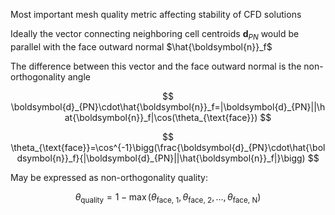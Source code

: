 Most important mesh quality metric affecting stability of CFD solutions

Ideally the vector connecting neighboring cell centroids $\boldsymbol{d}_{PN}$ would be parallel with the face outward normal $\hat{\boldsymbol{n}}_f$

The difference between this vector and the face outward normal is the non-orthogonality angle

$$
\boldsymbol{d}_{PN}\cdot\hat{\boldsymbol{n}}_f=|\boldsymbol{d}_{PN}||\hat{\boldsymbol{n}}_f|\cos(\theta_{\text{face}})
$$

$$
\theta_{\text{face}}=\cos^{-1}\bigg(\frac{\boldsymbol{d}_{PN}\cdot\hat{\boldsymbol{n}}_f}{|\boldsymbol{d}_{PN}||\hat{\boldsymbol{n}}_f|}\bigg)
$$

May be expressed as non-orthogonality quality:

$$
\theta_\text{quality}=1-\max(\theta_\text{face, 1},\theta_\text{face, 2},\dots,\theta_\text{face, N})
$$
